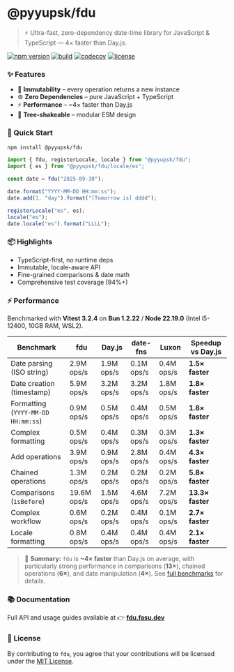 # @pyyupsk/fdu

> ⚡ Ultra-fast, zero-dependency date-time library for JavaScript & TypeScript — 4× faster than Day.js.

[![npm version](https://img.shields.io/npm/v/@pyyupsk/fdu.svg?color=blue)](https://www.npmjs.com/package/@pyyupsk/fdu)
[![build](https://github.com/pyyupsk/fdu/actions/workflows/test.yml/badge.svg?branch=main)](https://github.com/pyyupsk/fdu/actions/workflows/test.yml)
[![codecov](https://codecov.io/gh/pyyupsk/fdu/graph/badge.svg?token=499EIXGPB0)](https://codecov.io/gh/pyyupsk/fdu)
[![license](https://img.shields.io/npm/l/@pyyupsk/fdu.svg)](LICENSE)

### ✨ Features

- 🧭 **Immutability** – every operation returns a new instance
- ⚙️ **Zero Dependencies** – pure JavaScript + TypeScript
- ⚡ **Performance** – ~4× faster than Day.js
- 🧩 **Tree-shakeable** – modular ESM design

### 🚀 Quick Start

```bash
npm install @pyyupsk/fdu
```

```ts
import { fdu, registerLocale, locale } from "@pyyupsk/fdu";
import { es } from "@pyyupsk/fdu/locale/es";

const date = fdu("2025-09-30");

date.format("YYYY-MM-DD HH:mm:ss");
date.add(1, "day").format("[Tomorrow is] dddd");

registerLocale("es", es);
locale("es");
date.locale("es").format("LLLL");
```

### 📦 Highlights

- TypeScript-first, no runtime deps
- Immutable, locale-aware API
- Fine-grained comparisons & date math
- Comprehensive test coverage (94%+)

### ⚡ Performance

Benchmarked with **Vitest 3.2.4** on **Bun 1.2.22** / **Node 22.19.0** (Intel i5-12400, 10GB RAM, WSL2).

| Benchmark                          | fdu         | Day.js     | date-fns   | Luxon      | Speedup vs Day.js |
| ---------------------------------- | ----------- | ---------- | ---------- | ---------- | ----------------- |
| Date parsing (ISO string)          | 2.9M ops/s  | 1.9M ops/s | 0.1M ops/s | 0.4M ops/s | **1.5× faster**   |
| Date creation (timestamp)          | 5.9M ops/s  | 3.2M ops/s | 3.2M ops/s | 1.8M ops/s | **1.8× faster**   |
| Formatting (`YYYY-MM-DD HH:mm:ss`) | 0.9M ops/s  | 0.5M ops/s | 0.4M ops/s | 0.5M ops/s | **1.8× faster**   |
| Complex formatting                 | 0.5M ops/s  | 0.4M ops/s | 0.3M ops/s | 0.3M ops/s | **1.3× faster**   |
| Add operations                     | 3.9M ops/s  | 0.9M ops/s | 2.8M ops/s | 0.4M ops/s | **4.3× faster**   |
| Chained operations                 | 1.3M ops/s  | 0.2M ops/s | 0.2M ops/s | 0.2M ops/s | **5.8× faster**   |
| Comparisons (`isBefore`)           | 19.6M ops/s | 1.5M ops/s | 4.6M ops/s | 7.2M ops/s | **13.3× faster**  |
| Complex workflow                   | 0.6M ops/s  | 0.2M ops/s | 0.4M ops/s | 0.1M ops/s | **2.7× faster**   |
| Locale formatting                  | 0.8M ops/s  | 0.4M ops/s | 0.4M ops/s | 0.4M ops/s | **2.1× faster**   |

> 🧪 **Summary:** `fdu` is **~4× faster** than Day.js on average, with particularly strong performance in comparisons (**13×**), chained operations (**6×**), and date manipulation (**4×**). See [full benchmarks](https://fdu.fasu.dev/docs/benchmarks) for details.

### 📚 Documentation

Full API and usage guides available at
👉 **[fdu.fasu.dev](https://fdu.fasu.dev)**

### 🪪 License

By contributing to `fdu`, you agree that your contributions will be licensed under the [MIT License](LICENSE).
